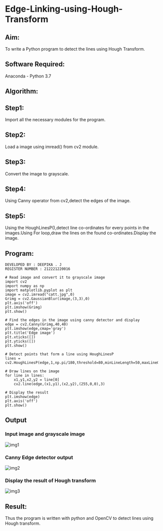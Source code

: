 # Edge-Linking-using-Hough-Transform
## Aim:
To write a Python program to detect the lines using Hough Transform.

## Software Required:
Anaconda - Python 3.7

## Algorithm:
## Step1:
Import all the necessary modules for the program.

## Step2:
Load a image using imread() from cv2 module.

## Step3:
Convert the image to grayscale.

## Step4:
Using Canny operator from cv2,detect the edges of the image.

## Step5:
Using the HoughLinesP(),detect line co-ordinates for every points in the images.Using For loop,draw the lines on the found co-ordinates.Display the image.


## Program:
```
DEVELOPED BY : DEEPIKA . J
REGISTER NUMBER : 212221220016

# Read image and convert it to grayscale image
import cv2
import numpy as np
import matplotlib.pyplot as plt
image = cv2.imread("catt.jpg",0)
Grimg = cv2.GaussianBlur(image,(3,3),0)
plt.axis('off')
plt.imshow(Grimg)
plt.show()

# Find the edges in the image using canny detector and display
edge = cv2.Canny(Grimg,40,40)
plt.imshow(edge,cmap='gray')
plt.title('Edge image')
plt.xticks([])
plt.yticks([])
plt.show()

# Detect points that form a line using HoughLinesP
lines = cv2.HoughLinesP(edge,1,np.pi/180,threshold=80,minLineLength=50,maxLineGap=250)

# Draw lines on the image
for line in lines:
    x1,y1,x2,y2 = line[0]
    cv2.line(edge,(x1,y1),(x2,y2),(255,0,0),3)

# Display the result
plt.imshow(edge)
plt.axis('off')
plt.show()

```
## Output

### Input image and grayscale image

![img1]()


### Canny Edge detector output

![img2]()


### Display the result of Hough transform

![img3]()






## Result:
Thus the program is written with python and OpenCV to detect lines using Hough transform. 
